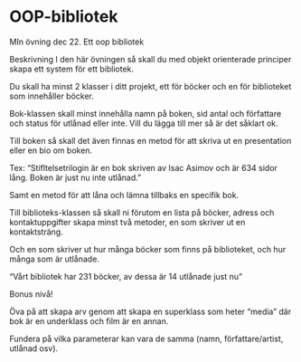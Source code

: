 # OOP-bibliotek
MIn övning dec 22. Ett oop bibliotek 

Beskrivning
I den här övningen så skall du med objekt orienterade principer skapa ett system för ett bibliotek. 

Du skall ha minst 2 klasser i ditt projekt, ett för böcker och en för biblioteket som innehåller böcker.

 

Bok-klassen skall minst innehålla namn på boken, sid antal och författare och status för utlånad eller inte. Vill du lägga till mer så är det såklart ok.

Till boken så skall det även finnas en metod för att skriva ut en presentation eller en bio om boken. 

Tex: “Stifltelsetrilogin är en bok skriven av Isac Asimov och är 634 sidor lång. Boken är just nu inte utlånad.”

Samt en metod för att låna och lämna tillbaks en specifik bok.

Till biblioteks-klassen så skall ni förutom en lista på böcker, adress och kontaktuppgifter skapa minst två metoder, en som skriver ut en kontaktsträng. 

Och en som skriver ut hur många böcker som finns på biblioteket, och hur många som är utlånade.

“Vårt bibliotek har 231 böcker, av dessa är 14 utlånade just nu”

 

Bonus nivå!

Öva på att skapa arv genom att skapa en superklass som heter “media” där bok är en underklass och film är en annan. 

Fundera på vilka parameterar kan vara de samma (namn, författare/artist, utlånad osv).